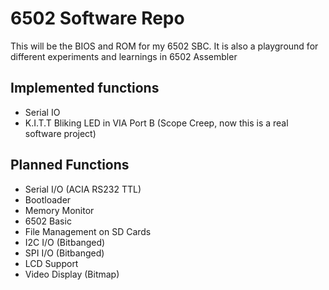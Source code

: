 # 6502 Software Repo

This will be the BIOS and ROM for my 6502 SBC.
It is also a playground for different experiments and learnings in 6502 Assembler

## Implemented functions

- Serial IO
- K.I.T.T Bliking LED in VIA Port B (Scope Creep, now this is a real software project)

## Planned Functions

- Serial I/O (ACIA RS232 TTL)
- Bootloader
- Memory Monitor
- 6502 Basic
- File Management on SD Cards
- I2C I/O (Bitbanged)
- SPI I/O (Bitbanged)
- LCD Support
- Video Display (Bitmap)

